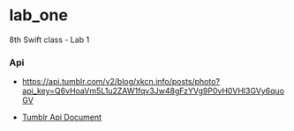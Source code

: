 # lab_one
8th Swift class -  Lab 1

### Api 
- https://api.tumblr.com/v2/blog/xkcn.info/posts/photo?api_key=Q6vHoaVm5L1u2ZAW1fqv3Jw48gFzYVg9P0vH0VHl3GVy6quoGV

- [Tumblr Api Document](https://www.tumblr.com/docs/en/api/v2)
